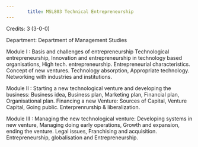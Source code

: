 ```yaml
---
        title: MSL803 Technical Entrepreneurship
---
```

Credits: 3 (3-0-0)

Department: Department of Management Studies

Module I : Basis and challenges of entrepreneurship Technological entrepreneurship, Innovation and entrepreneurship in technology based organisations, High tech. entrepreneurship. Entrepreneurial characteristics. Concept of new ventures. Technology absorption, Appropriate technology. Networking with industries and institutions.

Module II : Starting a new technological venture and developing the business: Business idea, Business plan, Marketing plan, Financial plan, Organisational plan. Financing a new Venture: Sources of Capital, Venture Capital, Going public. Enterprenrurship & liberalization.

Module III : Managing the new technological venture: Developing systems in new venture, Managing doing early operations, Growth and expansion, ending the venture. Legal issues, Franchising and acquisition. Entrepreneurship, globalisation and Entrepreneurship.